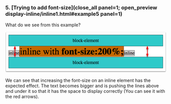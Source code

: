 ### 5. [Trying to add font-size](close_all panel=1; open_preview display-inline/inline1.html#example5 panel=1)

What do we see from this example?

![](.guides/img/inline-font-size.png)

We can see that increasing the font-size on an inline element has the expected effect. The text becomes bigger and is pushing the lines above and under it so that it has the space to display correctly (You can see it with the red arrows).

